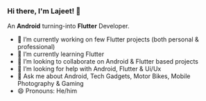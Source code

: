 ### Hi there, I'm Lajeet! 👋

An **Android** turning-into **Flutter** Developer. 

- 🔭 I’m currently working on few Flutter projects (both personal & professional) 
- 🌱 I’m currently learning Flutter
- 👯 I’m looking to collaborate on Android & Flutter based projects
- 🤔 I’m looking for help with Android, Flutter & Ui/Ux
- 💬 Ask me about Android, Tech Gadgets, Motor Bikes, Mobile Photography & Gaming
- 😄 Pronouns: He/him
